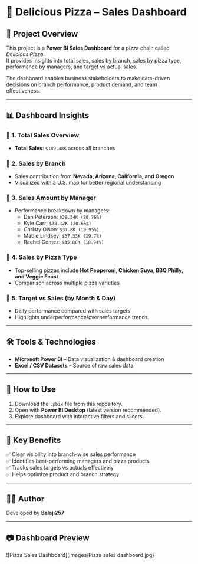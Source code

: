 # 🍕 Delicious Pizza – Sales Dashboard  

## 📌 Project Overview  
This project is a **Power BI Sales Dashboard** for a pizza chain called *Delicious Pizza*.  
It provides insights into total sales, sales by branch, sales by pizza type, performance by managers, and target vs actual sales.  

The dashboard enables business stakeholders to make data-driven decisions on branch performance, product demand, and team effectiveness.  

---

## 📊 Dashboard Insights  

### 🔹 1. Total Sales Overview  
- **Total Sales**: `$189.48K` across all branches  

### 🔹 2. Sales by Branch  
- Sales contribution from **Nevada, Arizona, California, and Oregon**  
- Visualized with a U.S. map for better regional understanding  

### 🔹 3. Sales Amount by Manager  
- Performance breakdown by managers:  
  - Dan Peterson: `$39.34K (20.76%)`  
  - Kyle Carr: `$39.12K (20.65%)`  
  - Christy Olson: `$37.8K (19.95%)`  
  - Mable Lindsey: `$37.33K (19.7%)`  
  - Rachel Gomez: `$35.88K (18.94%)`  

### 🔹 4. Sales by Pizza Type  
- Top-selling pizzas include **Hot Pepperoni, Chicken Suya, BBQ Philly, and Veggie Feast**  
- Comparison across multiple pizza varieties  

### 🔹 5. Target vs Sales (by Month & Day)  
- Daily performance compared with sales targets  
- Highlights underperformance/overperformance trends  

---

## 🛠️ Tools & Technologies  
- **Microsoft Power BI** – Data visualization & dashboard creation  
- **Excel / CSV Datasets** – Source of raw sales data  

---

## 🚀 How to Use  
1. Download the `.pbix` file from this repository.  
2. Open with **Power BI Desktop** (latest version recommended).  
3. Explore dashboard with interactive filters and slicers.  

---

## 📑 Key Benefits  
✅ Clear visibility into branch-wise sales performance  
✅ Identifies best-performing managers and pizza products  
✅ Tracks sales targets vs actuals effectively  
✅ Helps optimize product and branch strategy  

---

## 👨‍💻 Author  
Developed by **Balaji257**  

---

## 📷 Dashboard Preview  

![Pizza Sales Dashboard](images/Pizza sales dashboard.jpg)
